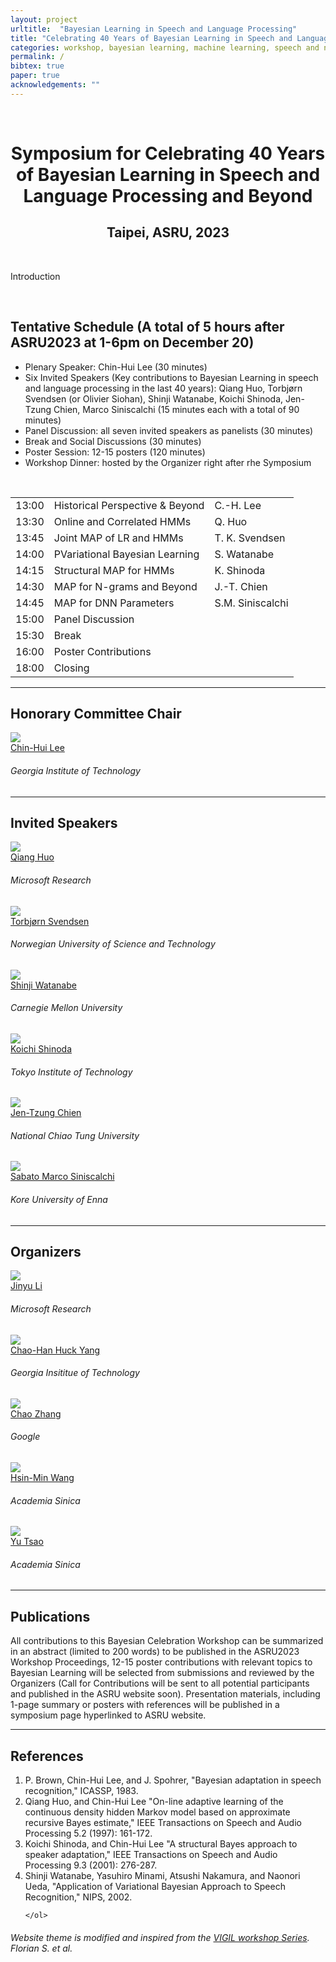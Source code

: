 ```yaml
---
layout: project
urltitle:  "Bayesian Learning in Speech and Language Processing"
title: "Celebrating 40 Years of Bayesian Learning in Speech and Language Processing"
categories: workshop, bayesian learning, machine learning, speech and natural language processing, 2021
permalink: /
bibtex: true
paper: true
acknowledgements: ""
---
```


<br>
<div class="row" id="dates">
  <div class="col-xs-12">
    <center><h1>Symposium for Celebrating 40 Years of Bayesian Learning in Speech and Language Processing and Beyond</h1></center>
    <center><h2>Taipei, ASRU, 2023</h2></center>
  </div>
</div>

<br />

<div class="row">
    <div class="col-xs-12">
        <p>
          Introduction
        </p>
    </div>
</div>


<br />

<div class="row" id="schedule">
  <div class="col-xs-12">
    <h2>Tentative Schedule (A total of 5 hours after ASRU2023 at 1-6pm on December 20)</h2>
  </div>
</div>

<div class="row">
  <div class="col-xs-12">
    <p>
          <ul>
  <li>Plenary Speaker: Chin-Hui Lee (30 minutes)</li>
  <li>Six Invited Speakers (Key contributions to Bayesian Learning in speech and language processing in the last 40 years): Qiang Huo, Torbjørn Svendsen (or Olivier Siohan), Shinji Watanabe, Koichi Shinoda, Jen-Tzung Chien, Marco Siniscalchi (15 minutes each with a total of 90 minutes)</li>
  <li>Panel Discussion: all seven invited speakers as panelists (30 minutes)</li>
  <li>Break and Social Discussions (30 minutes)</li>
  <li>Poster Session: 12-15 posters (120 minutes)</li>
  <li>Workshop Dinner: hosted by the Organizer right after rhe Symposium</li>
          </ul>
      </p>
  </div>
</div>


<br>
<div class="row">
  <div class="col-xs-12">
    <table class="table table-striped">
      <tbody>
        <tr>
          <td> 13:00</td>
          <td>Historical Perspective & Beyond</td>
          <td>C.-H. Lee</td>
        </tr>
        <tr>
          <td> 13:30</td>
          <td>Online and Correlated HMMs</td>
          <td>Q. Huo</td>
        </tr>
        <tr>
          <td> 13:45</td>
          <td>Joint MAP of LR and HMMs</td>
          <td>T. K. Svendsen</td>
        </tr>
        <tr>
          <td> 14:00</td>
          <td>PVariational Bayesian Learning</td>
          <td>S. Watanabe</td>
        </tr>
        <tr>
          <td> 14:15</td>
          <td>Structural MAP for HMMs</td>
          <td>K. Shinoda</td>
        </tr>
        <tr>
          <td> 14:30</td>
          <td>MAP for N-grams and Beyond</td>
          <td>J.-T. Chien</td>
        </tr>
        <tr>
          <td> 14:45</td>
          <td>MAP for DNN Parameters</td>
          <td>S.M. Siniscalchi</td>
        </tr>
        <tr>
          <td> 15:00</td>
          <td>Panel Discussion</td>
          <td></td>
        </tr>
        <tr>
          <td> 15:30</td>
          <td>Break</td>
          <td></td>
        </tr>
        <tr>
          <td> 16:00</td>
          <td>Poster Contributions</td>
          <td></td>
        </tr>
        <tr>
          <td> 18:00</td>
          <td>Closing</td>
          <td></td>
        </tr>
      </tbody>
    </table>
  </div>
</div>




<!--       <li><b>Unpublished work</b>: All submissions must be in PDF format. The submissions must be formated using the <a style="color:#2980b9;font-weight:400;" href="https://2021.naacl.org/calls/style-and-formatting/">NAACL 2021 LaTeX style file</a>. Submissions are limited to 4 content pages, including all figures and tables; additional pages containing statements of acknowledgements and funding disclosures, and references are allowed. The maximum file size for submissions is 50MB. The CMT-based review process will be double-blind to avoid potential conflicts of interests.</li>
    </ul>
    <p>
            In case of any issues, feel free to email the workshop organizers at: <a href="mailto:vigilworkshop@gmail.com">vigilworkshop@gmail.com</a>.
    </p>
    </div> -->
<!-- </div> -->

<hr />

<!--
<div class="row">
  <div class="col-xs-12">
    <h2>Target Audience</h2>
  </div>
</div>

<div class="row">
  <div class="col-xs-12">
    <p>
      Researchers, graduate students, and practitioners who are interested in Quantum Circuit Learning with Basic Knowledge of linear algebra and neural network training (e.g., gradient and back-propagation).
      </p>
    <p>
      This tutorial aims to serve as a short lecture for researchers and students to access the emergent field of quantum neural networks from the viewpoint of the artificial intelligence community. The contents of this tutorial will provide sufficient backgrounds for participants to understand the motivation, research progress, opportunities, and ongoing challenges in quantum neural network-based speech and natural language processing. The outline of this tutorial is as follows:
    </p>
    <p>
          <ul>
  <li>I. Introduction and Motivation of Quantum Machine Learning and Quantum Computer </li>
  <li>Principles of Quantum Mechanics and Tensor Network Foundation;</li>
  <li>Introduction to Quantum Computing;</li>
  <li>Quantum Machine Learning and Quantum Neural Networks;</li>
  <li>II. The Fundamentals of Quantum Neural Networks </li>
  <li>III. The Applications of Quantum Neural Networks for Speech and Language Processing </li>
  <li>IV. Conclusion and Open Questions</li>
          </ul>
      </p><p>Anticipated target audience (introductory, intermediate, advanced) as well as expected number of attendees 
 Background:linear algebra, basic understanding of class neural networks for speech recognition and natural language processing. All technical details will be provided with references and clear illustration and explanation. 
</p><p>We will provide Quantum Simulation Support and hands-on exercise through an open-source repository for the audience base on 5 qubits IBM Q devices.  </p>
  </div>
</div>
<hr />
-->


<div class="row" id="organizers">
  <div class="col-xs-12">
    <h2>Honorary Committee Chair</h2>
  </div>
</div>
<div class="row">
  <div class="col-xs-6 col-lg-3">
    <a href="https://chl.ece.gatech.edu/">
      <img class="people-pic" src="{{ "https://rickyen1011.github.io/bayesian-learning/static/img/people/chl.jpg" | prepend:site.baseurl }}">
    </a>
    <div class="people-name">
      <a href="https://chl.ece.gatech.edu/">Chin-Hui Lee</a>
      <h6>Georgia Institute of Technology</h6>
    </div>
  </div>
</div>

<hr />

<div class="row" id="organizers">
  <div class="col-xs-12">
    <h2>Invited Speakers</h2>
  </div>
</div>
<div class="row">
  <div class="col-xs-6 col-lg-3">
    <a href="https://www.microsoft.com/en-us/research/people/qianghuo">
      <img class="people-pic" src="{{ "https://rickyen1011.github.io/bayesian-learning/static/img/people/qiang.jpeg" | prepend:site.baseurl }}">
    </a>
    <div class="people-name">
      <a href="https://www.microsoft.com/en-us/research/people/qianghuo">Qiang Huo</a>
      <h6>Microsoft Research</h6>
    </div>
  </div>
  
  <div class="col-xs-6 col-lg-3">
    <a href="https://www.ntnu.edu/employees/torbjorn.svendsen">
      <img class="people-pic" src="{{ "https://rickyen1011.github.io/bayesian-learning/static/img/people/svendsen.jpeg" | prepend:site.baseurl }}">
    </a>
    <div class="people-name">
      <a href="https://www.ntnu.edu/employees/torbjorn.svendsen">Torbjørn Svendsen</a>
      <h6>Norwegian University of Science and Technology</h6>
    </div>
  </div>
  
  <div class="col-xs-6 col-lg-3">
    <a href="http://mi.eng.cam.ac.uk/~cz277/](https://sites.google.com/view/shinjiwatanabe">
      <img class="people-pic" src="{{ "https://rickyen1011.github.io/bayesian-learning/static/img/people/shinji.jpeg" | prepend:site.baseurl }}">
    </a>
    <div class="people-name">
      <a href="http://mi.eng.cam.ac.uk/~cz277/](https://sites.google.com/view/shinjiwatanabe">Shinji Watanabe</a>
      <h6>Carnegie Mellon University</h6>
    </div>
  </div>
  
  <div class="col-xs-6 col-lg-3">
    <a href="https://www.ks.c.titech.ac.jp/members/koichi-shinoda">
      <img class="people-pic" src="{{ "https://rickyen1011.github.io/bayesian-learning/static/img/people/shinoda.png" | prepend:site.baseurl }}">
    </a>
    <div class="people-name">
      <a href="https://www.ks.c.titech.ac.jp/members/koichi-shinoda">Koichi Shinoda</a>
      <h6>Tokyo Institute of Technology</h6>
    </div>
  </div>
  
  <div class="col-xs-6 col-lg-3">
    <a href="https://scholar.nycu.edu.tw/en/persons/jen-tzung-chien">
      <img class="people-pic" src="{{ "https://rickyen1011.github.io/bayesian-learning/static/img/people/chien.jpeg" | prepend:site.baseurl }}">
    </a>
    <div class="people-name">
      <a href="https://scholar.nycu.edu.tw/en/persons/jen-tzung-chien">Jen-Tzung Chien</a>
      <h6>National Chiao Tung University</h6>
    </div>
  </div>

  <div class="col-xs-6 col-lg-3">
    <a href="https://scholar.google.it/citations?user=iHhGIcEAAAAJ&hl=it">
      <img class="people-pic" src="{{ "https://rickyen1011.github.io/bayesian-learning/static/img/people/marco.jpeg" | prepend:site.baseurl }}">
    </a>
    <div class="people-name">
      <a href="https://scholar.google.it/citations?user=iHhGIcEAAAAJ&hl=it">Sabato Marco Siniscalchi</a>
      <h6>Kore University of Enna</h6>
    </div>
  </div>
  
</div> 

<hr />

<div class="row" id="organizers">
  <div class="col-xs-12">
    <h2>Organizers</h2>
  </div>
</div>
<div class="row">
  <div class="col-xs-6 col-lg-3">
    <a href="https://www.microsoft.com/en-us/research/people/jinyli/">
      <img class="people-pic" src="{{ "https://rickyen1011.github.io/bayesian-learning/static/img/people/jinyu.jpeg" | prepend:site.baseurl }}">
    </a>
    <div class="people-name">
      <a href="https://www.microsoft.com/en-us/research/people/jinyli/">Jinyu Li</a>
      <h6>Microsoft Research</h6>
    </div>
  </div>
  
  <div class="col-xs-6 col-lg-3">
    <a href="https://huckiyang.github.io/">
      <img class="people-pic" src="{{ "https://rickyen1011.github.io/bayesian-learning/static/img/people/huck.jpeg" | prepend:site.baseurl }}">
    </a>
    <div class="people-name">
      <a href="https://huckiyang.github.io/">Chao-Han Huck Yang</a>
      <h6>Georgia Insititue of Technology</h6>
    </div>
  </div>
  
  <div class="col-xs-6 col-lg-3">
    <a href="http://mi.eng.cam.ac.uk/~cz277/">
      <img class="people-pic" src="{{ "https://rickyen1011.github.io/bayesian-learning/static/img/people/chao.jpeg" | prepend:site.baseurl }}">
    </a>
    <div class="people-name">
      <a href="http://mi.eng.cam.ac.uk/~cz277/">Chao Zhang</a>
      <h6>Google</h6>
    </div>
  </div>
  
  <div class="col-xs-6 col-lg-3">
    <a href="https://homepage.iis.sinica.edu.tw/pages/whm/index_en.html">
      <img class="people-pic" src="{{ "https://rickyen1011.github.io/bayesian-learning/static/img/people/wang.jpg" | prepend:site.baseurl }}">
    </a>
    <div class="people-name">
      <a href="https://homepage.iis.sinica.edu.tw/pages/whm/index_en.html">Hsin-Min Wang</a>
      <h6>Academia Sinica</h6>
    </div>
  </div>
  
  <div class="col-xs-6 col-lg-3">
    <a href="https://scholar.google.com/citations?user=ZO5e5I4AAAAJ&hl=zh-TW">
      <img class="people-pic" src="{{ "https://rickyen1011.github.io/bayesian-learning/static/img/people/tsao.jpg" | prepend:site.baseurl }}">
    </a>
    <div class="people-name">
      <a href="https://scholar.google.com/citations?user=ZO5e5I4AAAAJ&hl=zh-TW">Yu Tsao</a>
      <h6>Academia Sinica</h6>
    </div>
  </div>
</div> 

<!--
<hr />
<div class="row" id="intro">
    <div class="col-xs-12">
        <h2>Introduction</h2>
        <p>The research of quantum machine learning is an emerging field that has flourished with the rapid development of quantum computing. In particular, quantum neural networks (QNNs), similar to classical neural networks, have already been applied in many large-scale machine learning tasks such as automatic speech recognition, speech enhancement, and natural language understanding. Despite the hardware limitation on noisy intermediate-scale quantum (NISQ) devices (5–50 qubits), the QNN based deep architectures, such as a randomized quantum convolutional neural network (QCNN) and variational quantum circuit (VQC), can be set up to attain competitive empirical results in experiments of speech and language processing. Moreover, more secured data privacy can be ensured by applying QNN based models.</p>
        <p>Through IJCAI’s flagship and influence in AI research, we believe this tutorial can create the synergies and reinforce the momentum in advanced research and novel applications based on quantum computing and machine learning. This tutorial will provide an overview of the fundamentals of quantum mechanics, quantum machine learning and quantum neural networks. Then, we introduce the related applications in speech recognition and natural language understanding. In more detail, in the introduction part, we briefly introduce basic concepts of quantum computing, quantum mechanics and necessary multi-linear algebra associated with quantum technology. In the second section, we will discuss QNNs, especially based on variational quantum circuits (VQC) for QNNs. Finally, we provide several examples of employing VQC-QNN for speech recognition and natural language understanding.</p>
    </div>
</div>
-->

<hr />
     
<!-- CfP -->
<!--
<div class="row" id="cfp">
  <div class="col-xs-12">
    <h2>Call for Papers</h2>
  </div>
</div>
<div class="row">
  <div class="col-xs-12">
    <p>
      The workshop welcomes papers on a range of topics related but not limited to:
    </p>
    <p>
          <ul>
  <li>Adaptors and adaptation;</li>
  <li>Efficient parameter tuning;</li>
  <li>Bayesian inference;</li>
  <li>Zero shot and few shot learning;</li>
  <li>Self supervised learning and data-efficient fine-tuning;</li>
  <li>Instruction tuning;</li>
  <li>In context learning;</li>
  <li>Chain of thoughts;</li>
  <li>Out of distributions;</li>
  <li>Bayesian approaches for uncertainty estimation;</li>
          </ul>
      </p>
  </div>
</div>
-->

<div class="row" id="cfp">
  <div class="col-xs-12">
    <h2>Publications</h2>
  </div>
</div>
<div class="row">
  <div class="col-xs-12">
    <p>
      All contributions to this Bayesian Celebration Workshop can be summarized in an abstract (limited to 200 words) to be published in the ASRU2023 Workshop Proceedings, 12-15 poster contributions with relevant topics to Bayesian Learning will be selected from submissions and reviewed by the Organizers (Call for Contributions will be sent to all potential participants and published in the ASRU website soon). Presentation materials, including 1-page summary or posters with references will be published in a symposium page hyperlinked to ASRU website.
    </p>
  </div>
</div>

<hr />

<div class="row">
  <div class="col-xs-12">
    <h2>References</h2>
  </div>
</div>
<div class="row">
  <div class="col-md-12">
    <ol>
      <li>P. Brown, Chin-Hui Lee, and J. Spohrer, "Bayesian adaptation in speech recognition," ICASSP, 1983.</li>
      <li>Qiang Huo, and Chin-Hui Lee "On-line adaptive learning of the continuous density hidden Markov model based on approximate recursive Bayes estimate," IEEE Transactions on Speech and Audio Processing 5.2 (1997): 161-172.</li>
      <li>Koichi Shinoda, and Chin-Hui Lee "A structural Bayes approach to speaker adaptation," IEEE Transactions on Speech and Audio Processing 9.3 (2001): 276-287.</li>
      <li>Shinji Watanabe, Yasuhiro Minami, Atsushi Nakamura, and Naonori Ueda, "Application of Variational Bayesian Approach to Speech Recognition," NIPS, 2002.</li>
      
    </ol>
  </div>
</div>


<div class="text-center p-3" style="background-color: rgba(0, 0, 0, 0)">
    <h6>Website theme is modified and inspired from the <a href="https://github.com/vigilworkshop/vigilworkshop.github.io">VIGIL workshop Series</a>. Florian S. et al. </h6>
  </div>
